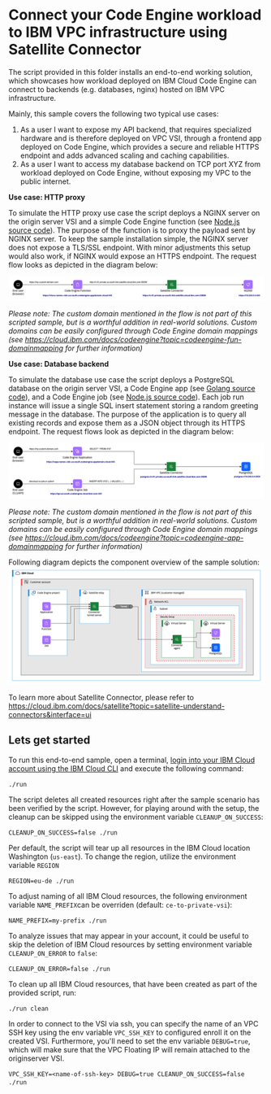 # Connect your Code Engine workload to IBM VPC infrastructure using Satellite Connector

The script provided in this folder installs an end-to-end working solution, which showcases how workload deployed on IBM Cloud Code Engine can connect to backends (e.g. databases, nginx) hosted on IBM VPC infrastructure.

Mainly, this sample covers the following two typical use cases:
1. As a user I want to expose my API backend, that requires specialized hardware and is therefore deployed on VPC VSI, through a frontend app deployed on Code Engine, which provides a secure and reliable HTTPS endpoint and adds advanced scaling and caching capabilities.
2. As a user I want to access my database backend on TCP port XYZ from workload deployed on Code Engine, without exposing my VPC to the public internet.

**Use case: HTTP proxy**

To simulate the HTTP proxy use case the script deploys a NGINX server on the origin server VSI and a simple Code Engine function (see [Node.js source code](./ce-function/index.js)). The purpose of the function is to proxy the payload sent by NGINX server. To keep the sample installation simple, the NGINX server does not expose a TLS/SSL endpoint. With minor adjustments this setup would also work, if NGINX would expose an HTTPS endpoint. The request flow looks as depicted in the diagram below:

![HTTP proxy request flow](./docs/code-engine-satellite-connector---http-proxy-flow.png)

_Please note: The custom domain mentioned in the flow is not part of this scripted sample, but is a worthful addition in real-world solutions. Custom domains can be easily configured through Code Engine domain mappings (see https://cloud.ibm.com/docs/codeengine?topic=codeengine-fun-domainmapping for further information)_

**Use case: Database backend**

To simulate the database use case the script deploys a PostgreSQL database on the origin server VSI, a Code Engine app (see [Golang source code](./ce-app/main.go)), and a Code Engine job (see [Node.js source code](./ce-job/job.mjs)). Each job run instance will issue a single SQL insert statement storing a random greeting message in the database. The purpose of the application is to query all existing records and expose them as a JSON object through its HTTPS endpoint. The request flows look as depicted in the diagram below:

![Database request flow](./docs/code-engine-satellite-connector---database-flow.png)

_Please note: The custom domain mentioned in the flow is not part of this scripted sample, but is a worthful addition in real-world solutions. Custom domains can be easily configured through Code Engine domain mappings (see https://cloud.ibm.com/docs/codeengine?topic=codeengine-app-domainmapping for further information)_

Following diagram depicts the component overview of the sample solution:
![Component diagram](./docs/code-engine-satellite-connector---component-diagram.png)

To learn more about Satellite Connector, please refer to https://cloud.ibm.com/docs/satellite?topic=satellite-understand-connectors&interface=ui

## Lets get started

To run this end-to-end sample, open a terminal, [login into your IBM Cloud account using the IBM Cloud CLI](https://cloud.ibm.com/docs/codeengine?topic=codeengine-install-cli) and execute the following command:
```
./run
```

The script deletes all created resources right after the sample scenario has been verified by the script. However, for playing around with the setup, the cleanup can be skipped using the environment variable `CLEANUP_ON_SUCCESS`:
```
CLEANUP_ON_SUCCESS=false ./run
```

Per default, the script will tear up all resources in the IBM Cloud location Washington (`us-east`). To change the region, utilize the environment variable `REGION`
```
REGION=eu-de ./run
```

To adjust naming of all IBM Cloud resources, the following environment variable `NAME_PREFIX`can be overriden (default: `ce-to-private-vsi`): 
```
NAME_PREFIX=my-prefix ./run
```

To analyze issues that may appear in your account, it could be useful to skip the deletion of IBM Cloud resources by setting environment variable `CLEANUP_ON_ERROR` to `false`:
```
CLEANUP_ON_ERROR=false ./run
```

To clean up all IBM Cloud resources, that have been created as part of the provided script, run:
```
./run clean
```

In order to connect to the VSI via ssh, you can specify the name of an VPC SSH key using the env variable `VPC_SSH_KEY` to configured enroll it on the created VSI. Furthermore, you'll need to set the env variable `DEBUG=true`, which will make sure that the VPC Floating IP will remain attached to the originserver VSI.

```
VPC_SSH_KEY=<name-of-ssh-key> DEBUG=true CLEANUP_ON_SUCCESS=false ./run
```
